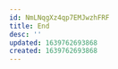 ```yaml
---
id: NmLNqgXz4qp7EMJwzhFRF
title: End
desc: ''
updated: 1639762693868
created: 1639762693868
---
```


